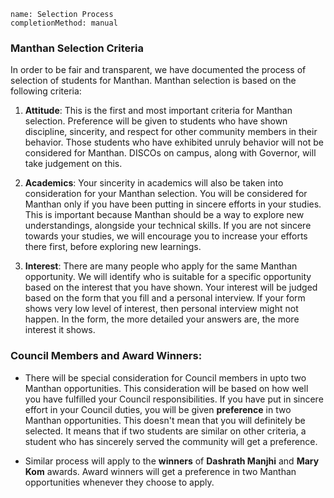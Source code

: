 ```ngMeta
name: Selection Process
completionMethod: manual
```
### Manthan Selection Criteria
In order to be fair and transparent, we have documented the process of selection of students for Manthan. Manthan selection is based on the following criteria:

1. **Attitude**: This is the first and most important criteria for Manthan selection. Preference will be given to students who have shown discipline, sincerity, and respect for other community members in their behavior. Those students who have exhibited unruly behavior will not be considered for Manthan. DISCOs on campus, along with Governor, will take judgement on this.
   
2. **Academics**: Your sincerity in academics will also be taken into consideration for your Manthan selection. You will be considered for Manthan only if you have been putting in sincere efforts in your studies. This is important because Manthan should be a way to explore new understandings, alongside your technical skills. If you are not sincere towards your studies, we will encourage you to increase your efforts there first, before exploring new learnings.

3. **Interest**: There are many people who apply for the same Manthan opportunity. We will identify who is suitable for a specific opportunity based on the interest that you have shown. Your interest will be judged based on the form that you fill and a personal interview. If your form shows very low level of interest, then personal interview might not happen. In the form, the more detailed your answers are, the more interest it shows.

### Council Members and Award Winners:
* There will be special consideration for Council members in upto two Manthan opportunities. This consideration will be based on how well you have fulfilled your Council responsibilities. If you have put in sincere effort in your Council duties, you will be given **preference** in two Manthan opportunities. This doesn't mean that you will definitely be selected. It means that if two students are similar on other criteria, a student who has sincerely served the community will get a preference.

* Similar process will apply to the **winners** of **Dashrath Manjhi** and **Mary Kom** awards. Award winners will get a preference in two Manthan opportunities whenever they choose to apply.
